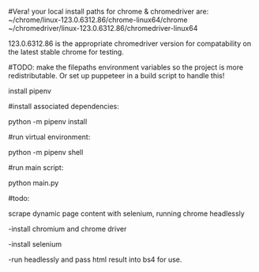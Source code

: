 #Vera! your local install paths for chrome & chromedriver are:
~/chrome/linux-123.0.6312.86/chrome-linux64/chrome
~/chromedriver/linux-123.0.6312.86/chromedriver-linux64

123.0.6312.86 is the appropriate chromedriver version for compatability on the latest stable chrome for testing.

#TODO: make the filepaths environment variables so the project is more redistributable. Or set up puppeteer in a build script to handle this!

install pipenv

#install associated dependencies:

python -m pipenv install

#run virtual environment:

python -m pipenv shell

#run main script:

python main.py

#todo:

scrape dynamic page content with selenium, running chrome headlessly

-install chromium and chrome driver

-install selenium

-run headlessly and pass html result into bs4 for use.
